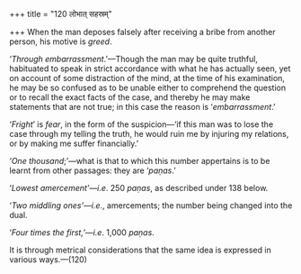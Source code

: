 +++
title = "120 लोभात् सहस्रम्"

+++
When the man deposes falsely after receiving a bribe from another
person, his motive is *greed*.

‘*Through embarrassment*.’—Though the man may be quite truthful,
habituated to speak in strict accordance with what he has actually seen,
yet on account of some distraction of the mind, at the time of his
examination, he may be so confused as to be unable either to comprehend
the question or to recall the exact facts of the case, and thereby he
may make statements that are not true; in this case the reason is
‘*embarrassment*.’

‘*Fright*’ is *fear*, in the form of the suspicion—‘if this man was to
lose the case through my telling the truth, he would ruin me by injuring
my relations, or by making me suffer financially.’

‘*One thousand*;’—what is that to which this number appertains is to be
learnt from other passages: they are ‘*paṇas*.’

‘*Lowest amercement’—i.e*. 250 *paṇas*, as described under 138 below.

‘*Two middling ones’—i.e*., amercements; the number being changed into
the dual.

‘*Four times the first,’—i.e*. 1,000 *paṇas*.

It is through metrical considerations that the same idea is expressed in
various ways.—(120)


